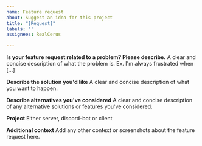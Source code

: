 ```yaml
---
name: Feature request
about: Suggest an idea for this project
title: "[Request]"
labels: ''
assignees: RealCerus

---
```


**Is your feature request related to a problem? Please describe.**
A clear and concise description of what the problem is. Ex. I'm always frustrated when [...]

**Describe the solution you'd like**
A clear and concise description of what you want to happen.

**Describe alternatives you've considered**
A clear and concise description of any alternative solutions or features you've considered.

**Project**
Either server, discord-bot or client

**Additional context**
Add any other context or screenshots about the feature request here.
